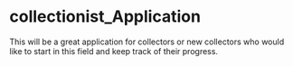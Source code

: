 # collectionist_Application
This will be a great application for collectors or new collectors who would like to start in this field and keep track of their progress.
